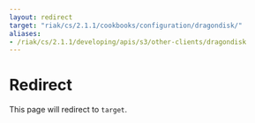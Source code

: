 ```yaml
---
layout: redirect
target: "riak/cs/2.1.1/cookbooks/configuration/dragondisk/"
aliases:
- /riak/cs/2.1.1/developing/apis/s3/other-clients/dragondisk
---
```


# Redirect

This page will redirect to `target`.
